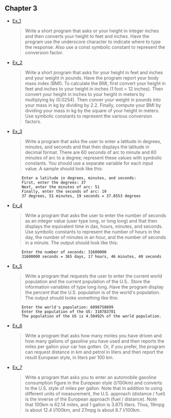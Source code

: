 ## Chapter 3

- [Ex_1](./Ex_1.cpp)
    > Write a short program that asks or your height in integer inches and then converts your height to feet and inches. Have the program use the underscore character to indicate where to type the response. Also use a const symbolic constant to represent the conversion factor.
- [Ex_2](./Ex_2.cpp)
    > Write a short program that asks for your height in feet and inches and your weight in pounds. Have the program report your body mass index (BMI). To calculate the BMI, first convert your height in feet and inches to your height in inches (1 foot = 12 inches). Then convert your height in inches to your height in meters by multiplying by (0.0254). Then conver your weight in pounds into your mass in kg by dividing by 2.2. Finally, compute your BMI by dividing your mass in kg by the square of your height in meters. Use symbolic constants to represent  the various conversion factors.
- [Ex_3](./Ex_3.cpp)
    > Write a program that asks the user to enter a latitude in degrees, minutes, and seconds and that then displays the latitude in decimal format. There are 60 seconds of arc to minute and 60 minutes of arc to a degree; represent these values with symbolic constants. You should use a separate variable for each input value. A sample should look like this: 
    ```
        Enter a latitude in degrees, minutes, and seconds:
        First, enter the degrees: 37
        Next, enter the minutes of arc: 51
        Finally, enter the seconds of arc: 19
        37 degrees, 51 minutes, 19 seconds = 37.8553 degrees
    ```
- [Ex_4](./Ex_4.cpp)
    > Write a program that asks the user to enter the number of seconds as an integer         value (user type long, or long long) and that then displays the equivalent time in das, hours, minutes, and seconds. Use symbolic constants to represent the number of hours in the day, the number of minutes in an hour, and the number of seconds in a minute. The output should look like this:
    ```
        Enter the number of seconds: 31600000
        31600000 seconds = 365 days, 17 hours, 46 minutes, 40 seconds
    ```
- [Ex_5](./Ex_5.cpp)
    > Write a program that requests the user to enter the current world population and the current population of the U.S.. Store the information variables of type long long. Have the program display the percent that the U.S. population is of the world's population. The output should looke something like this:
    ```
        Enter the world's population: 6898758899
        Enter the population of the US: 310783781
        The population of the US is 4.50492% of the world population.
    ```
- [Ex_6](./Ex_6.cpp)
    > Write a program that asks how many minles you have driven and how many gallons of gasoline you have used and then reports the miles per gallon your car has gotten. Or, if you prefer, the program can request distance in km and petrol in liters and then report the result European style, in liters per 100 km.
- [Ex_7](./Ex_7.cpp)
    > Write a program that asks you to enter an automobile gasoline consumption figure in the European style (l/100km) and converts to the U.S. style of miles per gallon. Note that in addition to using different units of measurement, the U.S. approach (distance / fuel) is the inverse of the European approach (fuel / distance). Note that 100km is 62.14 miles, and 1 gallon is 3.875 liters. Thus, 19mpg is about 12.4 l/100km, and 27mpg is about 8.7 l/100km.